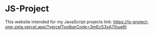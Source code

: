 # JS-Project
This website intended for my JavaScript projects
link: https://js-project-one-zeta.vercel.app/?vercelToolbarCode=3mEcS3xA7ihue6t